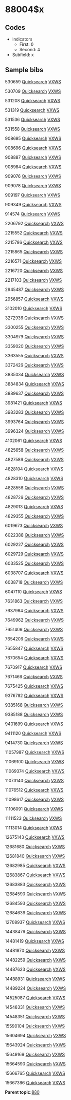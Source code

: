 # 88004$x

## Codes

-   Indicators
    -   First: 0
    -   Second: 4
-   Subfield: x

## Sample bibs

530659 [Quicksearch](https://search.library.yale.edu/catalog/530659) [VXWS](http://prodorbis.library.yale.edu:7014/vxws/GetHoldingsService?bibId=530659)

530709 [Quicksearch](https://search.library.yale.edu/catalog/530709) [VXWS](http://prodorbis.library.yale.edu:7014/vxws/GetHoldingsService?bibId=530709)

531208 [Quicksearch](https://search.library.yale.edu/catalog/531208) [VXWS](http://prodorbis.library.yale.edu:7014/vxws/GetHoldingsService?bibId=531208)

531319 [Quicksearch](https://search.library.yale.edu/catalog/531319) [VXWS](http://prodorbis.library.yale.edu:7014/vxws/GetHoldingsService?bibId=531319)

531536 [Quicksearch](https://search.library.yale.edu/catalog/531536) [VXWS](http://prodorbis.library.yale.edu:7014/vxws/GetHoldingsService?bibId=531536)

531558 [Quicksearch](https://search.library.yale.edu/catalog/531558) [VXWS](http://prodorbis.library.yale.edu:7014/vxws/GetHoldingsService?bibId=531558)

908695 [Quicksearch](https://search.library.yale.edu/catalog/908695) [VXWS](http://prodorbis.library.yale.edu:7014/vxws/GetHoldingsService?bibId=908695)

908696 [Quicksearch](https://search.library.yale.edu/catalog/908696) [VXWS](http://prodorbis.library.yale.edu:7014/vxws/GetHoldingsService?bibId=908696)

908887 [Quicksearch](https://search.library.yale.edu/catalog/908887) [VXWS](http://prodorbis.library.yale.edu:7014/vxws/GetHoldingsService?bibId=908887)

908984 [Quicksearch](https://search.library.yale.edu/catalog/908984) [VXWS](http://prodorbis.library.yale.edu:7014/vxws/GetHoldingsService?bibId=908984)

909076 [Quicksearch](https://search.library.yale.edu/catalog/909076) [VXWS](http://prodorbis.library.yale.edu:7014/vxws/GetHoldingsService?bibId=909076)

909078 [Quicksearch](https://search.library.yale.edu/catalog/909078) [VXWS](http://prodorbis.library.yale.edu:7014/vxws/GetHoldingsService?bibId=909078)

909197 [Quicksearch](https://search.library.yale.edu/catalog/909197) [VXWS](http://prodorbis.library.yale.edu:7014/vxws/GetHoldingsService?bibId=909197)

909349 [Quicksearch](https://search.library.yale.edu/catalog/909349) [VXWS](http://prodorbis.library.yale.edu:7014/vxws/GetHoldingsService?bibId=909349)

914574 [Quicksearch](https://search.library.yale.edu/catalog/914574) [VXWS](http://prodorbis.library.yale.edu:7014/vxws/GetHoldingsService?bibId=914574)

2206792 [Quicksearch](https://search.library.yale.edu/catalog/2206792) [VXWS](http://prodorbis.library.yale.edu:7014/vxws/GetHoldingsService?bibId=2206792)

2215552 [Quicksearch](https://search.library.yale.edu/catalog/2215552) [VXWS](http://prodorbis.library.yale.edu:7014/vxws/GetHoldingsService?bibId=2215552)

2215786 [Quicksearch](https://search.library.yale.edu/catalog/2215786) [VXWS](http://prodorbis.library.yale.edu:7014/vxws/GetHoldingsService?bibId=2215786)

2215865 [Quicksearch](https://search.library.yale.edu/catalog/2215865) [VXWS](http://prodorbis.library.yale.edu:7014/vxws/GetHoldingsService?bibId=2215865)

2216571 [Quicksearch](https://search.library.yale.edu/catalog/2216571) [VXWS](http://prodorbis.library.yale.edu:7014/vxws/GetHoldingsService?bibId=2216571)

2216720 [Quicksearch](https://search.library.yale.edu/catalog/2216720) [VXWS](http://prodorbis.library.yale.edu:7014/vxws/GetHoldingsService?bibId=2216720)

2217103 [Quicksearch](https://search.library.yale.edu/catalog/2217103) [VXWS](http://prodorbis.library.yale.edu:7014/vxws/GetHoldingsService?bibId=2217103)

2945487 [Quicksearch](https://search.library.yale.edu/catalog/2945487) [VXWS](http://prodorbis.library.yale.edu:7014/vxws/GetHoldingsService?bibId=2945487)

2956857 [Quicksearch](https://search.library.yale.edu/catalog/2956857) [VXWS](http://prodorbis.library.yale.edu:7014/vxws/GetHoldingsService?bibId=2956857)

3102010 [Quicksearch](https://search.library.yale.edu/catalog/3102010) [VXWS](http://prodorbis.library.yale.edu:7014/vxws/GetHoldingsService?bibId=3102010)

3272936 [Quicksearch](https://search.library.yale.edu/catalog/3272936) [VXWS](http://prodorbis.library.yale.edu:7014/vxws/GetHoldingsService?bibId=3272936)

3300255 [Quicksearch](https://search.library.yale.edu/catalog/3300255) [VXWS](http://prodorbis.library.yale.edu:7014/vxws/GetHoldingsService?bibId=3300255)

3304979 [Quicksearch](https://search.library.yale.edu/catalog/3304979) [VXWS](http://prodorbis.library.yale.edu:7014/vxws/GetHoldingsService?bibId=3304979)

3359020 [Quicksearch](https://search.library.yale.edu/catalog/3359020) [VXWS](http://prodorbis.library.yale.edu:7014/vxws/GetHoldingsService?bibId=3359020)

3363555 [Quicksearch](https://search.library.yale.edu/catalog/3363555) [VXWS](http://prodorbis.library.yale.edu:7014/vxws/GetHoldingsService?bibId=3363555)

3372426 [Quicksearch](https://search.library.yale.edu/catalog/3372426) [VXWS](http://prodorbis.library.yale.edu:7014/vxws/GetHoldingsService?bibId=3372426)

3835034 [Quicksearch](https://search.library.yale.edu/catalog/3835034) [VXWS](http://prodorbis.library.yale.edu:7014/vxws/GetHoldingsService?bibId=3835034)

3884834 [Quicksearch](https://search.library.yale.edu/catalog/3884834) [VXWS](http://prodorbis.library.yale.edu:7014/vxws/GetHoldingsService?bibId=3884834)

3889637 [Quicksearch](https://search.library.yale.edu/catalog/3889637) [VXWS](http://prodorbis.library.yale.edu:7014/vxws/GetHoldingsService?bibId=3889637)

3981421 [Quicksearch](https://search.library.yale.edu/catalog/3981421) [VXWS](http://prodorbis.library.yale.edu:7014/vxws/GetHoldingsService?bibId=3981421)

3983283 [Quicksearch](https://search.library.yale.edu/catalog/3983283) [VXWS](http://prodorbis.library.yale.edu:7014/vxws/GetHoldingsService?bibId=3983283)

3993764 [Quicksearch](https://search.library.yale.edu/catalog/3993764) [VXWS](http://prodorbis.library.yale.edu:7014/vxws/GetHoldingsService?bibId=3993764)

3996324 [Quicksearch](https://search.library.yale.edu/catalog/3996324) [VXWS](http://prodorbis.library.yale.edu:7014/vxws/GetHoldingsService?bibId=3996324)

4102061 [Quicksearch](https://search.library.yale.edu/catalog/4102061) [VXWS](http://prodorbis.library.yale.edu:7014/vxws/GetHoldingsService?bibId=4102061)

4825658 [Quicksearch](https://search.library.yale.edu/catalog/4825658) [VXWS](http://prodorbis.library.yale.edu:7014/vxws/GetHoldingsService?bibId=4825658)

4827586 [Quicksearch](https://search.library.yale.edu/catalog/4827586) [VXWS](http://prodorbis.library.yale.edu:7014/vxws/GetHoldingsService?bibId=4827586)

4828104 [Quicksearch](https://search.library.yale.edu/catalog/4828104) [VXWS](http://prodorbis.library.yale.edu:7014/vxws/GetHoldingsService?bibId=4828104)

4828310 [Quicksearch](https://search.library.yale.edu/catalog/4828310) [VXWS](http://prodorbis.library.yale.edu:7014/vxws/GetHoldingsService?bibId=4828310)

4828556 [Quicksearch](https://search.library.yale.edu/catalog/4828556) [VXWS](http://prodorbis.library.yale.edu:7014/vxws/GetHoldingsService?bibId=4828556)

4828726 [Quicksearch](https://search.library.yale.edu/catalog/4828726) [VXWS](http://prodorbis.library.yale.edu:7014/vxws/GetHoldingsService?bibId=4828726)

4829013 [Quicksearch](https://search.library.yale.edu/catalog/4829013) [VXWS](http://prodorbis.library.yale.edu:7014/vxws/GetHoldingsService?bibId=4829013)

4829355 [Quicksearch](https://search.library.yale.edu/catalog/4829355) [VXWS](http://prodorbis.library.yale.edu:7014/vxws/GetHoldingsService?bibId=4829355)

6019673 [Quicksearch](https://search.library.yale.edu/catalog/6019673) [VXWS](http://prodorbis.library.yale.edu:7014/vxws/GetHoldingsService?bibId=6019673)

6022388 [Quicksearch](https://search.library.yale.edu/catalog/6022388) [VXWS](http://prodorbis.library.yale.edu:7014/vxws/GetHoldingsService?bibId=6022388)

6029227 [Quicksearch](https://search.library.yale.edu/catalog/6029227) [VXWS](http://prodorbis.library.yale.edu:7014/vxws/GetHoldingsService?bibId=6029227)

6029729 [Quicksearch](https://search.library.yale.edu/catalog/6029729) [VXWS](http://prodorbis.library.yale.edu:7014/vxws/GetHoldingsService?bibId=6029729)

6033525 [Quicksearch](https://search.library.yale.edu/catalog/6033525) [VXWS](http://prodorbis.library.yale.edu:7014/vxws/GetHoldingsService?bibId=6033525)

6038707 [Quicksearch](https://search.library.yale.edu/catalog/6038707) [VXWS](http://prodorbis.library.yale.edu:7014/vxws/GetHoldingsService?bibId=6038707)

6038718 [Quicksearch](https://search.library.yale.edu/catalog/6038718) [VXWS](http://prodorbis.library.yale.edu:7014/vxws/GetHoldingsService?bibId=6038718)

6047110 [Quicksearch](https://search.library.yale.edu/catalog/6047110) [VXWS](http://prodorbis.library.yale.edu:7014/vxws/GetHoldingsService?bibId=6047110)

7631863 [Quicksearch](https://search.library.yale.edu/catalog/7631863) [VXWS](http://prodorbis.library.yale.edu:7014/vxws/GetHoldingsService?bibId=7631863)

7637964 [Quicksearch](https://search.library.yale.edu/catalog/7637964) [VXWS](http://prodorbis.library.yale.edu:7014/vxws/GetHoldingsService?bibId=7637964)

7649962 [Quicksearch](https://search.library.yale.edu/catalog/7649962) [VXWS](http://prodorbis.library.yale.edu:7014/vxws/GetHoldingsService?bibId=7649962)

7651406 [Quicksearch](https://search.library.yale.edu/catalog/7651406) [VXWS](http://prodorbis.library.yale.edu:7014/vxws/GetHoldingsService?bibId=7651406)

7654206 [Quicksearch](https://search.library.yale.edu/catalog/7654206) [VXWS](http://prodorbis.library.yale.edu:7014/vxws/GetHoldingsService?bibId=7654206)

7655847 [Quicksearch](https://search.library.yale.edu/catalog/7655847) [VXWS](http://prodorbis.library.yale.edu:7014/vxws/GetHoldingsService?bibId=7655847)

7670654 [Quicksearch](https://search.library.yale.edu/catalog/7670654) [VXWS](http://prodorbis.library.yale.edu:7014/vxws/GetHoldingsService?bibId=7670654)

7670917 [Quicksearch](https://search.library.yale.edu/catalog/7670917) [VXWS](http://prodorbis.library.yale.edu:7014/vxws/GetHoldingsService?bibId=7670917)

7671466 [Quicksearch](https://search.library.yale.edu/catalog/7671466) [VXWS](http://prodorbis.library.yale.edu:7014/vxws/GetHoldingsService?bibId=7671466)

7675425 [Quicksearch](https://search.library.yale.edu/catalog/7675425) [VXWS](http://prodorbis.library.yale.edu:7014/vxws/GetHoldingsService?bibId=7675425)

9376782 [Quicksearch](https://search.library.yale.edu/catalog/9376782) [VXWS](http://prodorbis.library.yale.edu:7014/vxws/GetHoldingsService?bibId=9376782)

9385168 [Quicksearch](https://search.library.yale.edu/catalog/9385168) [VXWS](http://prodorbis.library.yale.edu:7014/vxws/GetHoldingsService?bibId=9385168)

9385188 [Quicksearch](https://search.library.yale.edu/catalog/9385188) [VXWS](http://prodorbis.library.yale.edu:7014/vxws/GetHoldingsService?bibId=9385188)

9401699 [Quicksearch](https://search.library.yale.edu/catalog/9401699) [VXWS](http://prodorbis.library.yale.edu:7014/vxws/GetHoldingsService?bibId=9401699)

9411120 [Quicksearch](https://search.library.yale.edu/catalog/9411120) [VXWS](http://prodorbis.library.yale.edu:7014/vxws/GetHoldingsService?bibId=9411120)

9414730 [Quicksearch](https://search.library.yale.edu/catalog/9414730) [VXWS](http://prodorbis.library.yale.edu:7014/vxws/GetHoldingsService?bibId=9414730)

11057987 [Quicksearch](https://search.library.yale.edu/catalog/11057987) [VXWS](http://prodorbis.library.yale.edu:7014/vxws/GetHoldingsService?bibId=11057987)

11069100 [Quicksearch](https://search.library.yale.edu/catalog/11069100) [VXWS](http://prodorbis.library.yale.edu:7014/vxws/GetHoldingsService?bibId=11069100)

11069374 [Quicksearch](https://search.library.yale.edu/catalog/11069374) [VXWS](http://prodorbis.library.yale.edu:7014/vxws/GetHoldingsService?bibId=11069374)

11073140 [Quicksearch](https://search.library.yale.edu/catalog/11073140) [VXWS](http://prodorbis.library.yale.edu:7014/vxws/GetHoldingsService?bibId=11073140)

11076512 [Quicksearch](https://search.library.yale.edu/catalog/11076512) [VXWS](http://prodorbis.library.yale.edu:7014/vxws/GetHoldingsService?bibId=11076512)

11098617 [Quicksearch](https://search.library.yale.edu/catalog/11098617) [VXWS](http://prodorbis.library.yale.edu:7014/vxws/GetHoldingsService?bibId=11098617)

11106091 [Quicksearch](https://search.library.yale.edu/catalog/11106091) [VXWS](http://prodorbis.library.yale.edu:7014/vxws/GetHoldingsService?bibId=11106091)

11111523 [Quicksearch](https://search.library.yale.edu/catalog/11111523) [VXWS](http://prodorbis.library.yale.edu:7014/vxws/GetHoldingsService?bibId=11111523)

11113014 [Quicksearch](https://search.library.yale.edu/catalog/11113014) [VXWS](http://prodorbis.library.yale.edu:7014/vxws/GetHoldingsService?bibId=11113014)

12675143 [Quicksearch](https://search.library.yale.edu/catalog/12675143) [VXWS](http://prodorbis.library.yale.edu:7014/vxws/GetHoldingsService?bibId=12675143)

12681680 [Quicksearch](https://search.library.yale.edu/catalog/12681680) [VXWS](http://prodorbis.library.yale.edu:7014/vxws/GetHoldingsService?bibId=12681680)

12681840 [Quicksearch](https://search.library.yale.edu/catalog/12681840) [VXWS](http://prodorbis.library.yale.edu:7014/vxws/GetHoldingsService?bibId=12681840)

12682985 [Quicksearch](https://search.library.yale.edu/catalog/12682985) [VXWS](http://prodorbis.library.yale.edu:7014/vxws/GetHoldingsService?bibId=12682985)

12683867 [Quicksearch](https://search.library.yale.edu/catalog/12683867) [VXWS](http://prodorbis.library.yale.edu:7014/vxws/GetHoldingsService?bibId=12683867)

12683883 [Quicksearch](https://search.library.yale.edu/catalog/12683883) [VXWS](http://prodorbis.library.yale.edu:7014/vxws/GetHoldingsService?bibId=12683883)

12684590 [Quicksearch](https://search.library.yale.edu/catalog/12684590) [VXWS](http://prodorbis.library.yale.edu:7014/vxws/GetHoldingsService?bibId=12684590)

12684593 [Quicksearch](https://search.library.yale.edu/catalog/12684593) [VXWS](http://prodorbis.library.yale.edu:7014/vxws/GetHoldingsService?bibId=12684593)

12684639 [Quicksearch](https://search.library.yale.edu/catalog/12684639) [VXWS](http://prodorbis.library.yale.edu:7014/vxws/GetHoldingsService?bibId=12684639)

12708937 [Quicksearch](https://search.library.yale.edu/catalog/12708937) [VXWS](http://prodorbis.library.yale.edu:7014/vxws/GetHoldingsService?bibId=12708937)

14438476 [Quicksearch](https://search.library.yale.edu/catalog/14438476) [VXWS](http://prodorbis.library.yale.edu:7014/vxws/GetHoldingsService?bibId=14438476)

14481419 [Quicksearch](https://search.library.yale.edu/catalog/14481419) [VXWS](http://prodorbis.library.yale.edu:7014/vxws/GetHoldingsService?bibId=14481419)

14481870 [Quicksearch](https://search.library.yale.edu/catalog/14481870) [VXWS](http://prodorbis.library.yale.edu:7014/vxws/GetHoldingsService?bibId=14481870)

14482259 [Quicksearch](https://search.library.yale.edu/catalog/14482259) [VXWS](http://prodorbis.library.yale.edu:7014/vxws/GetHoldingsService?bibId=14482259)

14487623 [Quicksearch](https://search.library.yale.edu/catalog/14487623) [VXWS](http://prodorbis.library.yale.edu:7014/vxws/GetHoldingsService?bibId=14487623)

14488931 [Quicksearch](https://search.library.yale.edu/catalog/14488931) [VXWS](http://prodorbis.library.yale.edu:7014/vxws/GetHoldingsService?bibId=14488931)

14489224 [Quicksearch](https://search.library.yale.edu/catalog/14489224) [VXWS](http://prodorbis.library.yale.edu:7014/vxws/GetHoldingsService?bibId=14489224)

14525087 [Quicksearch](https://search.library.yale.edu/catalog/14525087) [VXWS](http://prodorbis.library.yale.edu:7014/vxws/GetHoldingsService?bibId=14525087)

14548331 [Quicksearch](https://search.library.yale.edu/catalog/14548331) [VXWS](http://prodorbis.library.yale.edu:7014/vxws/GetHoldingsService?bibId=14548331)

14548351 [Quicksearch](https://search.library.yale.edu/catalog/14548351) [VXWS](http://prodorbis.library.yale.edu:7014/vxws/GetHoldingsService?bibId=14548351)

15590104 [Quicksearch](https://search.library.yale.edu/catalog/15590104) [VXWS](http://prodorbis.library.yale.edu:7014/vxws/GetHoldingsService?bibId=15590104)

15604694 [Quicksearch](https://search.library.yale.edu/catalog/15604694) [VXWS](http://prodorbis.library.yale.edu:7014/vxws/GetHoldingsService?bibId=15604694)

15643924 [Quicksearch](https://search.library.yale.edu/catalog/15643924) [VXWS](http://prodorbis.library.yale.edu:7014/vxws/GetHoldingsService?bibId=15643924)

15649169 [Quicksearch](https://search.library.yale.edu/catalog/15649169) [VXWS](http://prodorbis.library.yale.edu:7014/vxws/GetHoldingsService?bibId=15649169)

15664590 [Quicksearch](https://search.library.yale.edu/catalog/15664590) [VXWS](http://prodorbis.library.yale.edu:7014/vxws/GetHoldingsService?bibId=15664590)

15666765 [Quicksearch](https://search.library.yale.edu/catalog/15666765) [VXWS](http://prodorbis.library.yale.edu:7014/vxws/GetHoldingsService?bibId=15666765)

15667386 [Quicksearch](https://search.library.yale.edu/catalog/15667386) [VXWS](http://prodorbis.library.yale.edu:7014/vxws/GetHoldingsService?bibId=15667386)

**Parent topic:**[880](../../tags/880/880.md)

